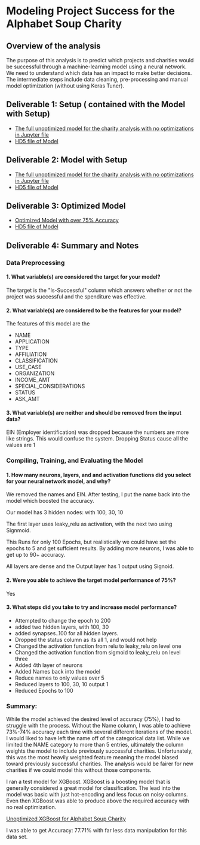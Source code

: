 # Modeling Project Success for the Alphabet Soup Charity 

## Overview of the analysis
The purpose of this analysis is to predict which projects and charities would be successful through a machine-learning model using a neural network.  We need to understand which data has an impact to make better decisions.  The intermediate steps include data cleaning, pre-processing and manual model optimization (without using Keras Tuner).

## Deliverable 1: Setup ( contained with the Model with Setup)

* [The full unoptimized model for the charity analysis with no optimizations in Jupyter file](./AlphabetSoupCharity.ipynb)
* [HD5 file of Model](./AlphabetSoupCharity.h5)

## Deliverable 2:  Model with Setup

* [The full unoptimized model for the charity analysis with no optimizations in Jupyter file](./AlphabetSoupCharity.ipynb)
* [HD5 file of Model](./AlphabetSoupCharity.h5)

## Deliverable 3:  Optimized Model

* [Optimized Model with over 75% Accuracy](AlphabetSoupCharity_Optimized.ipynb)
* [HD5 file of Model](./AlphabetSoupCharity.h5)

## Deliverable 4: Summary and Notes

### Data Preprocessing

#### 1. What variable(s) are considered the target for your model?

The target is the "Is-Successful" column which answers whether or not the project was successful and the spenditure was effective.

#### 2. What variable(s) are considered to be the features for your model?

The features of this model are the 

* NAME
* APPLICATION
* TYPE
* AFFILIATION
* CLASSIFICATION
* USE_CASE
* ORGANIZATION
* INCOME_AMT
* SPECIAL_CONSIDERATIONS
* STATUS
* ASK_AMT

#### 3. What variable(s) are neither and should be removed from the input data? 
 EIN (Employer identification) was dropped because the numbers are more like strings.  This would confuse the system.  Dropping Status cause all the values are 1

### Compiling, Training, and Evaluating the Model

#### 1. How many neurons, layers, and and activation functions did you select for your neural network model, and why?

We removed the names and EIN.  After testing,  I put the name back into the model which boosted the accuracy.

Our model has 3 hidden nodes: with 100, 30, 10 

The first layer uses leaky_relu as activation, with the next two using Signmoid.

This Runs for only 100 Epochs, but realistically we could have set the epochs to 5 and get suffcient results.  By adding more neurons, I was able to get up to 90+ accuracy. 

All layers are dense and the Output layer has 1 output using Signoid.

#### 2. Were you able to achieve the target model performance of 75%?

Yes

#### 3. What steps did you take to try and increase model performance?

* Attempted to change the epoch to 200
* added two hidden layers, with 100, 30
* added synapses..100 for all hidden layers.
* Dropped the status column as its all 1, and would not help
* Changed the activation function from relu to leaky_relu on level one
* Changed the activation function from sigmoid to leaky_relu on level three
* Added 4th layer of neurons
* Added Names back into the model
* Reduce names to only values over 5
* Reduced layers to 100, 30, 10   output 1
* Reduced Epochs to 100

### Summary: 

While the model achieved the desired level of accuracy (75%),  I had to struggle with the process.  Without the Name column, I was able to achieve 73%-74% accuracy each time with several different iterations of the model. I would liked to have left the name off of the categorical data list.  While we limited the NAME category to more than 5 entries, ultimately the column weights the model to include previously successful charities. Unfortunately, this was the most heavily weighted feature meaning the model biased toward previously successful charities. The analysis would be fairer for new charities if we could model this without those components.

I ran a test model for XGBoost.  XGBoost is a boosting model that is generally considered a great model for classification.  The lead into the model was basic with just hot-encoding and less focus on noisy columns.  Even then XGBoost was able to produce above the required accuracy with no real optimization.

[Unoptimized XGBoost for Alphabet Soup Charity](./xgboost.ipynb)

I was able to get Accuracy: 77.71% with far less data manipulation for this data set. 